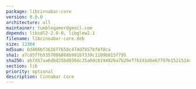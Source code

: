 ```yaml
---
package: libcinnabar-core
version: 0.0.0
architecture: all
maintainer: tumblegamer@gmail.com
depends: libsdl2-2.0-0, libglew2.1
filename: libcinnabar-core.deb
size: 12364
md5sum: 0d406bf3616ff658c47dd7857bf8f8ca
sha1: a7c85ffb5357086868b901b7339c1109b015f795
sha256: ab7d57aa6dbd25bd836dc35a0dc8194826a7b29ef7b2d1d6e67797b1521524cf
section: lib
priority: optional
description: Cinnabar Core
---
```

